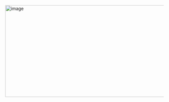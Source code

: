 <img width="1283" height="291" alt="image" src="https://github.com/user-attachments/assets/30cdec9c-3587-4269-a1d8-a159a4629cb9" />
